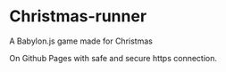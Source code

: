 # Christmas-runner
A Babylon.js game made for Christmas

On Github Pages with safe and secure https connection.
